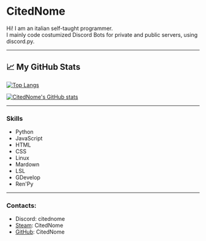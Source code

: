 # CitedNome
Hi! I am an italian self-taught programmer. <br />
I mainly code costumized Discord Bots for private and public servers, using discord.py.

***

## &#x1f4c8; My GitHub Stats

[![Top Langs](https://github-readme-stats.vercel.app/api/top-langs/?username=CitedNome&hide=java,html,css&theme=radical)](https://github.com/anuraghazra/github-readme-stats)

[![CitedNome's GitHub stats](https://github-readme-stats.vercel.app/api?username=CitedNome&theme=radical)](https://github.com/anuraghazra/github-readme-stats)

***

### Skills
- Python
- JavaScript
- HTML
- CSS
- Linux
- Mardown
- LSL
- GDevelop
- Ren'Py
***

### Contacts:
- Discord: citednome
- [Steam](https://steamcommunity.com/profiles/76561198870819840/): CitedNome
- [GitHub](https://github.com/CitedNome): CitedNome
